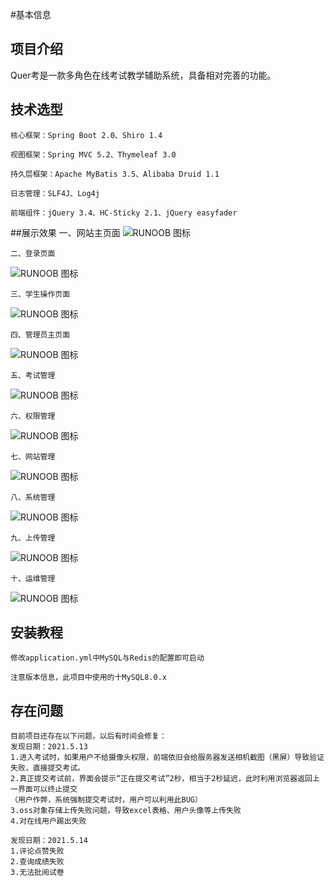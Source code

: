 #基本信息

## 项目介绍
Quer考是一款多角色在线考试教学辅助系统，具备相对完善的功能。

## 技术选型

    核心框架：Spring Boot 2.0、Shiro 1.4
    
    视图框架：Spring MVC 5.2、Thymeleaf 3.0
    
    持久层框架：Apache MyBatis 3.5、Alibaba Druid 1.1
    
    日志管理：SLF4J、Log4j
    
    前端组件：jQuery 3.4、HC-Sticky 2.1、jQuery easyfader
    
##展示效果
    一、网站主页面
![RUNOOB 图标](showpictures/1.png)

    二、登录页面
![RUNOOB 图标](showpictures/2.png)
    
    三、学生操作页面
![RUNOOB 图标](showpictures/3.png)
    
    四、管理员主页面
![RUNOOB 图标](showpictures/4.png)
    
    五、考试管理
![RUNOOB 图标](showpictures/5.png)
    
    六、权限管理
![RUNOOB 图标](showpictures/6.png)
    
    七、网站管理
![RUNOOB 图标](showpictures/7.png)
    
    八、系统管理
![RUNOOB 图标](showpictures/8.png)
    
    九、上传管理 
![RUNOOB 图标](showpictures/9.png)
    
    十、运维管理 
![RUNOOB 图标](showpictures/10.png)


## 安装教程
    修改application.yml中MySQL与Redis的配置即可启动
    
    注意版本信息，此项目中使用的十MySQL8.0.x
  
## 存在问题
    目前项目还存在以下问题，以后有时间会修复：
    发现日期：2021.5.13
    1.进入考试时，如果用户不给摄像头权限，前端依旧会给服务器发送相机截图（黑屏）导致验证失败，直接提交考试。
    2.真正提交考试前，界面会提示“正在提交考试”2秒，相当于2秒延迟，此时利用浏览器返回上一界面可以终止提交
    （用户作弊，系统强制提交考试时，用户可以利用此BUG）
    3.oss对象存储上传失败问题，导致excel表格、用户头像等上传失败
    4.对在线用户踢出失败
    
    发现日期：2021.5.14
    1.评论点赞失败
    2.查询成绩失败
    3.无法批阅试卷
    